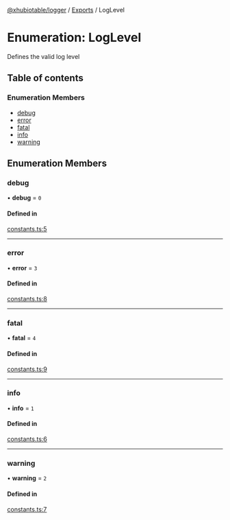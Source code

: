 [@xhubiotable/logger](../README.md) / [Exports](../modules.md) / LogLevel

# Enumeration: LogLevel

Defines the valid log level

## Table of contents

### Enumeration Members

- [debug](LogLevel.md#debug)
- [error](LogLevel.md#error)
- [fatal](LogLevel.md#fatal)
- [info](LogLevel.md#info)
- [warning](LogLevel.md#warning)

## Enumeration Members

### debug

• **debug** = ``0``

#### Defined in

[constants.ts:5](https://github.com/xhubioTable/logger/blob/775ef83/src/constants.ts#L5)

___

### error

• **error** = ``3``

#### Defined in

[constants.ts:8](https://github.com/xhubioTable/logger/blob/775ef83/src/constants.ts#L8)

___

### fatal

• **fatal** = ``4``

#### Defined in

[constants.ts:9](https://github.com/xhubioTable/logger/blob/775ef83/src/constants.ts#L9)

___

### info

• **info** = ``1``

#### Defined in

[constants.ts:6](https://github.com/xhubioTable/logger/blob/775ef83/src/constants.ts#L6)

___

### warning

• **warning** = ``2``

#### Defined in

[constants.ts:7](https://github.com/xhubioTable/logger/blob/775ef83/src/constants.ts#L7)
